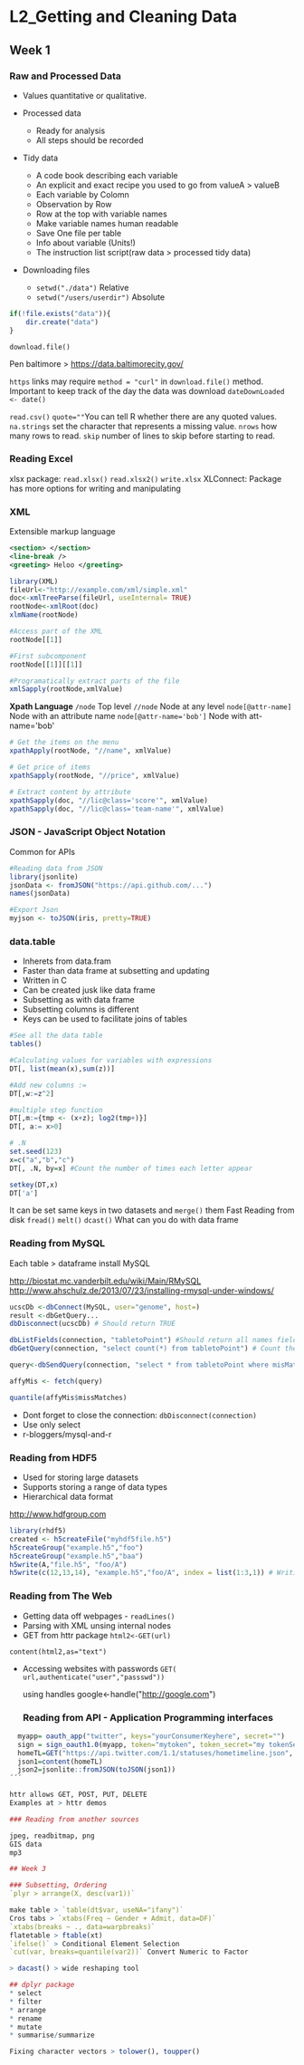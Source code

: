 # L2_Getting and Cleaning Data

## Week 1

### Raw and Processed Data

* Values quantitative or qualitative.
* Processed data
  - Ready for analysis
  - All steps should be recorded
* Tidy data
  - A code book describing each variable
  - An explicit and exact recipe you used to go from valueA > valueB
  - Each variable by Colomn
  - Observation by Row
  - Row at the top with variable names
  - Make variable names human readable
  - Save One file per table 
  - Info about variable (Units!)
  - The instruction list script(raw data > processed tidy data)

* Downloading files 
  - `setwd("./data")` Relative
  - `setwd("/users/userdir")` Absolute

```r
if(!file.exists("data")){
    dir.create("data")
}
```

`download.file()`

Pen baltimore > https://data.baltimorecity.gov/

`https` links may require `method = "curl"` in `download.file()` method.
Important to keep track of the day the data was download `dateDownLoaded <- date()`

`read.csv()`
`quote=""`You can tell R whether there are any quoted values.
`na.strings` set the character that represents a missing value.
`nrows` how many rows to read.
`skip` number of lines to skip before starting to read.


### Reading Excel

xlsx package: `read.xlsx()` `read.xlsx2()` `write.xlsx`
XLConnect: Package has more options for writing and manipulating

### XML
Extensible markup language
```xml
<section> </section>
<line-break />
<greeting> Heloo </greeting>
```


```r
library(XML)
fileUrl<-"http://example.com/xml/simple.xml"
doc<-xmlTreeParse(fileUrl, useInternal= TRUE)
rootNode<-xmlRoot(doc)
xlmName(rootNode)

#Access part of the XML
rootNode[[1]]

#First subcomponent 
rootNode[[1]][[1]]

#Programatically extract parts of the file 
xmlSapply(rootNode,xmlValue)
```
**Xpath Language**
`/node` Top level
`//node` Node at any level
`node[@attr-name]` Node with an attribute name
`node[@attr-name='bob']` Node with att-name='bob'

```r
# Get the items on the menu 
xpathApply(rootNode, "//name", xmlValue)

# Get price of items  
xpathSapply(rootNode, "//price", xmlValue)

# Extract content by attribute
xpathSapply(doc, "//lic@class='score'", xmlValue)
xpathSapply(doc, "//lic@class='team-name'", xmlValue)
```

### JSON - JavaScript Object Notation

Common for APIs

```r
#Reading data from JSON
library(jsonlite)
jsonData <- fromJSON("https://api.github.com/...")
names(jsonData)

#Export Json 
myjson <- toJSON(iris, pretty=TRUE)
```

### data.table
* Inherets from data.fram
* Faster than data frame at subsetting and updating
* Written in C
* Can be created jusk like data frame
* Subsetting as with data frame
* Subsetting columns is different
* Keys can be used to facilitate joins of tables

```r
#See all the data table
tables()

#Calculating values for variables with expressions
DT[, list(mean(x),sum(z))]

#Add new columns := 
DT[,w:=z^2] 

#multiple step function
DT[,m:={tmp <- (x+z); log2(tmp+)}]
DT[, a:= x>0] 

# .N 
set.seed(123)
x=c("a","b","c")
DT[, .N, by=x] #Count the number of times each letter appear

setkey(DT,x)
DT['a']

```
It can be set same keys in two datasets and `merge()` them
Fast Reading from disk `fread()` 
`melt()` `dcast()` What can you do with data frame  


### Reading from MySQL

Each table > dataframe
install MySQL

http://biostat.mc.vanderbilt.edu/wiki/Main/RMySQL
http://www.ahschulz.de/2013/07/23/installing-rmysql-under-windows/

```r
ucscDb <-dbConnect(MySQL, user="genome", host=)
result <-dbGetQuery...
dbDisconnect(ucscDb) # Should return TRUE

dbListFields(connection, "tabletoPoint") #Should return all names field
dbGetQuery(connection, "select count(*) from tabletoPoint") # Count the number of elements in the table

query<-dbSendQuery(connection, "select * from tabletoPoint where misMatches between 1 and 3")

affyMis <- fetch(query)

quantile(affyMis$missMatches)

```
* Dont forget to close the connection: `dbDisconnect(connection)`
* Use only select
* r-bloggers/mysql-and-r

### Reading from HDF5
* Used for storing large datasets
* Supports storing a range of data types
* Hierarchical data format

http://www.hdfgroup.com

```R
library(rhdf5)
created <- h5createFile("myhdf5file.h5")
h5createGroup("example.h5","foo")
h5createGroup("example.h5","baa")
h5write(A,"file.h5", "foo/A")
h5write(c(12,13,14), "example.h5","foo/A", index = list(1:3,1)) # Writing and reading chunks 
```

### Reading from The Web

* Getting data off webpages - `readLines()`
* Parsing with XML unsing internal nodes 
* GET from httr package `html2<-GET(url)` 

`content(html2,as="text")`

* Accessing websites with passwords
  `GET( url,authenticate("user","passswd"))` 

  using handles google<-handle("http://google.com")


  ### Reading from API - Application Programming interfaces

```r
  myapp= oauth_app("twitter", keys="yourConsumerKeyhere", secret="")
  sign = sign_oauth1.0(myapp, token="mytoken", token_secret="my tokenSecret")
  homeTL=GET("https://api.twitter.com/1.1/statuses/hometimeline.json", sig)
  json1=content(homeTL)
  json2=jsonlite::fromJSON(toJSON(json1))
´´´ 

httr allows GET, POST, PUT, DELETE
Examples at > httr demos

### Reading from another sources

jpeg, readbitmap, png
GIS data
mp3

## Week 3

### Subsetting, Ordering 
`plyr > arrange(X, desc(var1))`

make table > `table(dt$var, useNA="ifany")`
Cros tabs > `xtabs(Freq ~ Gender + Admit, data=DF)`
`xtabs(breaks ~ ., data=warpbreaks)`
flatetable > ftable(xt)
`ifelse()` > Conditional Element Selection
`cut(var, breaks=quantile(var2))` Convert Numeric to Factor

> dacast() > wide reshaping tool

## dplyr package
* select
* filter
* arrange
* rename
* mutate
* summarise/summarize

Fixing character vectors > tolower(), toupper()


